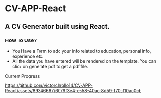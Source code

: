# CV-APP-React
## A CV Generator built using React.

### How To Use?
* You Have a Form to add your info related to education, personal info, experience etc. 
* All the data you have entered will be rendered on the template. You can click on generate pdf to get a pdf file.


Current Progress





https://github.com/victorchrollo14/CV-APP-React/assets/89346667/6079f3e4-e558-40ac-8d59-f70cf10ac0cb




